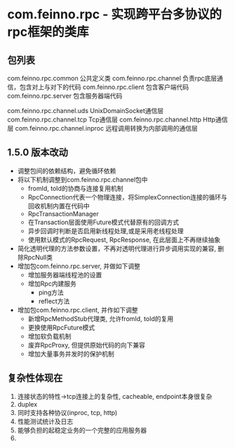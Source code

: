 com.feinno.rpc - 实现跨平台多协议的rpc框架的类库
=================================================================

包列表
-----------------------------------------------------------------
com.feinno.rpc.common			公共定义类
com.feinno.rpc.channel			负责rpc底层通信，包含对上与对下的代码
com.feinno.rpc.client			包含客户端代码
com.feinno.rpc.server			包含服务器端代码

com.feinno.rpc.channel.uds		UnixDomainSocket通信层
com.feinno.rpc.channel.tcp		Tcp通信层
com.feinno.rpc.channel.http		Http通信层
com.feinno.rpc.channel.inproc		远程调用转换为内部调用的通信层

1.5.0 版本改动
-----------------------------------------------------------------
* 调整包间的依赖结构，避免循环依赖
* 将以下机制调整到com.feinno.rpc.channel包中
	+ fromId, toId的协商与连接复用机制
	+ RpcConnection代表一个物理连接，将SimplexConnection连接的循环与回收机制内置在代码中
	+ RpcTransactionManager
	+ 在Transaction层面使用Future模式代替原有的回调方式
	+ 异步回调时判断是否启用新线程处理,或是采用老线程处理
	+ 使用默认模式的RpcRequest, RpcResponse, 在此层面上不再继续抽象
* 简化透明代理的方法参数设置，不再对透明代理进行异步调用实现的兼容, 删除RpcNull类
* 增加包com.feinno.rpc.server, 并做如下调整
	+ 增加服务器端线程池的设置
	+ 增加Rpc内建服务
		- ping方法
		- reflect方法
* 增加包com.feinno.rpc.client, 并作如下调整
	+ 新增RpcMethodStub代理类, 允许fromId, toId的复用
	+ 更换使用RpcFuture模式
	+ 增加软负载机制
	+ 废弃RpcProxy, 但提供原始代码的向下兼容
	+ 增加大量事务并发时的保护机制
	

复杂性体现在
-----------------------------------------------------------------
1. 连接状态的特性->tcp连接上的复杂性, cacheable, endpoint本身很复杂
2. duplex
3. 同时支持各种协议(inproc, tcp, http)
4. 性能测试统计及日志
5. 能够负担的起稳定业务的一个完整的应用服务器
6. 
